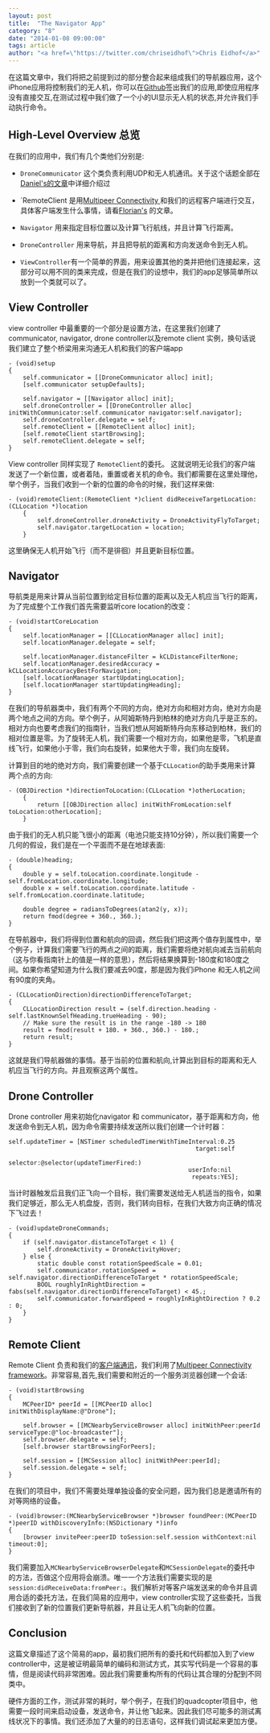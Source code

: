 ```yaml
---
layout: post
title:  "The Navigator App"
category: "8"
date: "2014-01-08 09:00:00"
tags: article
author: "<a href=\"https://twitter.com/chriseidhof\">Chris Eidhof</a>"
---
```


在这篇文章中，我们将把之前提到过的部分整合起来组成我们的导航器应用，这个iPhone应用将控制我们的无人机，你可以在[Github](https://github.com/objcio/issue-8-quadcopter-navigator)签出我们的应用,即使应用程序没有直接交互,在测试过程中我们做了一个小的UI显示无人机的状态,并允许我们手动执行命令。

## High-Level Overview 总览

在我们的应用中，我们有几个类他们分别是:

* `DroneCommunicator` 这个类负责利用UDP和无人机通讯。关于这个话题全部在[Daniel's的文章](/issue-8/communicating-with-the-quadcopter.html)中详细介绍过

* `RemoteClient 是用[Multipeer Connectivity ](https://developer.apple.com/library/ios/documentation/MultipeerConnectivity/Reference/MultipeerConnectivityFramework/_index.html)和我们的远程客户端进行交互，具体客户端发生什么事情，请看[Florian's](/issue-8/the-quadcopter-client-app.html) 的文章。
* `Navigator` 用来指定目标位置以及计算飞行航线，并且计算飞行距离。
* `DroneController` 用来导航，并且把导航的距离和方向发送命令到无人机。
* `ViewController`有一个简单的界面，用来设置其他的类并把他们连接起来，这部分可以用不同的类来完成，但是在我们的设想中，我们的app足够简单所以放到一个类就可以了。

## View Controller

view controller 中最重要的一个部分是设置方法，在这里我们创建了communicator, navigator, drone controller以及remote client 实例，换句话说我们建立了整个桥梁用来沟通无人机和我们的客户端app

    - (void)setup
    {
        self.communicator = [[DroneCommunicator alloc] init];
        [self.communicator setupDefaults];
        
        self.navigator = [[Navigator alloc] init];
        self.droneController = [[DroneController alloc] initWithCommunicator:self.communicator navigator:self.navigator];
        self.droneController.delegate = self;
        self.remoteClient = [[RemoteClient alloc] init];
        [self.remoteClient startBrowsing];
        self.remoteClient.delegate = self;
    }
 
View controller 同样实现了 `RemoteClient`的委托。 这就说明无论我们的客户端发送了一个新位置，或者着陆，重置或者关机的命令。我们都需要在这里处理他，举个例子，当我们收到一个新的位置的命令的时候，我们这样来做:

	- (void)remoteClient:(RemoteClient *)client didReceiveTargetLocation:(CLLocation *)location
	    {
	        self.droneController.droneActivity = DroneActivityFlyToTarget;
	        self.navigator.targetLocation = location;
	    }
	 
这里确保无人机开始飞行（而不是徘徊）并且更新目标位置。


## Navigator

导航类是用来计算从当前位置到给定目标位置的距离以及无人机应当飞行的距离，为了完成整个工作我们首先需要监听core location的改变：

    - (void)startCoreLocation
    {
        self.locationManager = [[CLLocationManager alloc] init];
        self.locationManager.delegate = self;
        
        self.locationManager.distanceFilter = kCLDistanceFilterNone;
        self.locationManager.desiredAccuracy = kCLLocationAccuracyBestForNavigation;
        [self.locationManager startUpdatingLocation];
        [self.locationManager startUpdatingHeading];
    }
    
在我们的导航器类中，我们有两个不同的方向，绝对方向和相对方向，绝对方向是两个地点之间的方向。举个例子，从阿姆斯特丹到柏林的绝对方向几乎是正东的。相对方向也要考虑我们的指南针，当我们想从阿姆斯特丹向东移动到柏林，我们的相对位置是零。为了旋转无人机，我们需要一个相对方向，如果他是零，飞机是直线飞行，如果他小于零，我们向右旋转，如果他大于零，我们向左旋转。

计算到目的地的绝对方向，我们需要创建一个基于`CLLocation`的助手类用来计算两个点的方向:

	- (OBJDirection *)directionToLocation:(CLLocation *)otherLocation;
	    {
	        return [[OBJDirection alloc] initWithFromLocation:self toLocation:otherLocation];
	    }
	    
由于我们的无人机只能飞很小的距离（电池只能支持10分钟），所以我们需要一个几何的假设，我们是在一个平面而不是在地球表面:

    - (double)heading;
    {
        double y = self.toLocation.coordinate.longitude - self.fromLocation.coordinate.longitude;
        double x = self.toLocation.coordinate.latitude - self.fromLocation.coordinate.latitude;
        
        double degree = radiansToDegrees(atan2(y, x));
        return fmod(degree + 360., 360.);
    }
 
在导航器中，我们将得到位置和航向的回调，然后我们把这两个值存到属性中，举个例子，计算我们需要飞行的两点之间的距离，我们需要将绝对航向减去当前航向（这与你看指南针上的值是一样的意思），然后将结果换算到-180度和180度之间。如果你希望知道为什么我们要减去90度，那是因为我们iPhone 和无人机之间有90度的夹角。

    - (CLLocationDirection)directionDifferenceToTarget;
    {
        CLLocationDirection result = (self.direction.heading - self.lastKnownSelfHeading.trueHeading - 90);
        // Make sure the result is in the range -180 -> 180
        result = fmod(result + 180. + 360., 360.) - 180.;
        return result;
    }
    
这就是我们导航器做的事情。基于当前的位置和航向,计算出到目标的距离和无人机应当飞行的方向。并且观察这两个属性。

## Drone Controller
Drone controller 用来初始化navigator 和 communicator，基于距离和方向，他发送命令到无人机，因为命令需要持续发送所以我们创建一个计时器：

    self.updateTimer = [NSTimer scheduledTimerWithTimeInterval:0.25
                                                        target:self
                                                      selector:@selector(updateTimerFired:)
                                                      userInfo:nil
                                                       repeats:YES];

当计时器触发后且我们正飞向一个目标，我们需要发送给无人机适当的指令，如果我们足够近，那么无人机盘旋，否则，我们转向目标，在我们大致方向正确的情况下飞过去！

    - (void)updateDroneCommands;
    {
        if (self.navigator.distanceToTarget < 1) {
            self.droneActivity = DroneActivityHover;
        } else {
            static double const rotationSpeedScale = 0.01;
            self.communicator.rotationSpeed = self.navigator.directionDifferenceToTarget * rotationSpeedScale;
            BOOL roughlyInRightDirection = fabs(self.navigator.directionDifferenceToTarget) < 45.;
            self.communicator.forwardSpeed = roughlyInRightDirection ? 0.2 : 0;
        }
    }
    
## Remote Client

Remote Client 负责和我们的[客户端通讯](http://www.objc.io/issue-8/the-quadcopter-client-app.html)，我们利用了[Multipeer Connectivity framework](https://developer.apple.com/library/ios/documentation/MultipeerConnectivity/Reference/MultipeerConnectivityFramework/_index.html)。非常容易,首先,我们需要和附近的一个服务浏览器创建一个会话:

    - (void)startBrowsing
    {
        MCPeerID* peerId = [[MCPeerID alloc] initWithDisplayName:@"Drone"];
    
        self.browser = [[MCNearbyServiceBrowser alloc] initWithPeer:peerId serviceType:@"loc-broadcaster"];
        self.browser.delegate = self;
        [self.browser startBrowsingForPeers];
    
        self.session = [[MCSession alloc] initWithPeer:peerId];
        self.session.delegate = self;
    }
    
在我们的项目中，我们不需要处理单独设备的安全问题，因为我们总是邀请所有的对等网络的设备。
    
    - (void)browser:(MCNearbyServiceBrowser *)browser foundPeer:(MCPeerID *)peerID withDiscoveryInfo:(NSDictionary *)info
    {
        [browser invitePeer:peerID toSession:self.session withContext:nil timeout:0];
    }

我们需要加入`MCNearbyServiceBrowserDelegate`和`MCSessionDelegate`的委托中的方法，否做这个应用将会崩溃。唯一一个方法我们需要实现的是`session:didReceiveData:fromPeer:`。我们解析对等客户端发送来的命令并且调用合适的委托方法，在我们简易的应用中，view controller实现了这些委托，当我们接收到了新的位置我们更新导航器，并且让无人机飞向新的位置。

## Conclusion

这篇文章描述了这个简易的app，最初我们把所有的委托和代码都加入到了view controller中，这是被证明最简单的编码和测试方式，其实写代码是一个容易的事情，但是阅读代码非常困难。因此我们需要重构所有的代码让其合理的分配到不同类中。

硬件方面的工作，测试非常的耗时，举个例子，在我们的quadcopter项目中，他需要一段时间来启动设备，发送命令，并让他飞起来。因此我们尽可能多的测试离线状况下的事情。我们还添加了大量的的日志语句，这样我们调试起来更加方便。